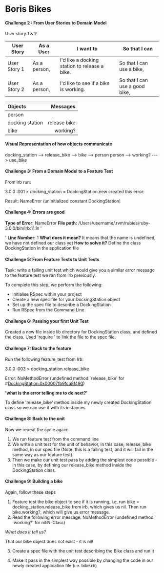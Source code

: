 # Boris Bikes

#### Challenge 2 : From User Stories to Domain Model

User story 1 & 2

| User Story   | As a User    | I want to                                     | So that I can                  |
| ------------ | ------------ | --------------------------------------------- | ------------------------------ |
| User Story 1 | As a person, | I'd like a docking station to release a bike. | So that I can use a bike,      |
| User Story 2 | As a person, | I'd like to see if a bike is working.         | So that I can use a good bike, |

| Objects         |     Messages |
| :-------------- | -----------: |
| person          |              |
| docking station | release bike |
| bike            |     working? |

#### Visual Representation of how objects communicate

docking_station --> release_bike --> bike --> person
person --> working? ---> use_bike

#### Challenge 3: From a Domain Model to a Feature Test

From irb run:

3.0.0 :001 > docking_station = DockingStation.new created this error:

Result: NameError (uninitialized constant DockingStation)

#### Challenge 4: Errors are good

**Type of Error:** NameError
**File path:** /Users/username/.rvm/rubies/ruby-3.0.0/bin/irb:11:in '<main>'
**Line Number:** 1
**What does it mean?** It means that the name is undefined, we have not defined our class yet
**How to solve it?** Define the class DockingStation in the application file

#### Challenge 5: From Feature Tests to Unit Tests

Task: write a failing unit test which would give you a similar error message to the feature test we ran from irb previously.

To complete this step, we perform the following:

- Initialise RSpec within your project
- Create a new spec file for your DockingStation object
- Set up the spec file to describe a DockingStation
- Run RSpec from the Command Line

#### Challenge 6: Passing your first Unit Test

Created a new file inside lib directory for DockingStation class, and defined the class. Used 'require <file>' to link the file to the spec file.

#### Challenge 7: Back to the feature

Run the following feature_test from Irb:

3.0.0 :003 > docking_station.release_bike

Error: NoMethodError (undefined method `release_bike' for #<DockingStation:0x00007fb9fca8f490>)

**'what is the error telling me to do next?'**

To define 'release_bike' method inside my newly created DockingStation class so we can use it with its instances

#### Challenge 8: Back to the unit

Now we repeat the cycle again:

1. We run feature test from the command line
2. We write a unit test for the unit of behavior, in this case, release_bike method, in our spec file (Note: this is a failing test, and it will fail in the same way as our feature test).
3. Then we make our unit test pass by adding the simplest code possible - in this case, by defining our release_bike method inside the DockingStation class.

#### Challenge 9: Building a bike

Again, follow these steps

1. Feature test the bike object to see if it is running, i.e, run bike = docking_station.release_bike from irb, which gives us nil. Then run bike.working?, which will give us error message.
2. Read the following error message:
   NoMethodError (undefined method `working?' for nil:NilClass)

_What does it tell us?_

That our bike object does not exist - it is nil!

3. Create a spec file with the unit test describing the Bike class and run it

4. Make it pass in the simplest way possible by changing the code in our newly created application file (i.e. bike.rb)
